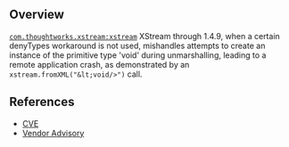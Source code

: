## Overview
[`com.thoughtworks.xstream:xstream`](http://search.maven.org/#search%7Cga%7C1%7Ca%3A%22xstream%22)
XStream through 1.4.9, when a certain denyTypes workaround is not used, mishandles attempts to create an instance of the primitive type 'void' during unmarshalling, leading to a remote application crash, as demonstrated by an `xstream.fromXML("&lt;void/>")` call.

## References
- [CVE](https://web.nvd.nist.gov/view/vuln/detail?vulnId=CVE-2017-7957)
- [Vendor Advisory](http://x-stream.github.io/CVE-2017-7957.html)
